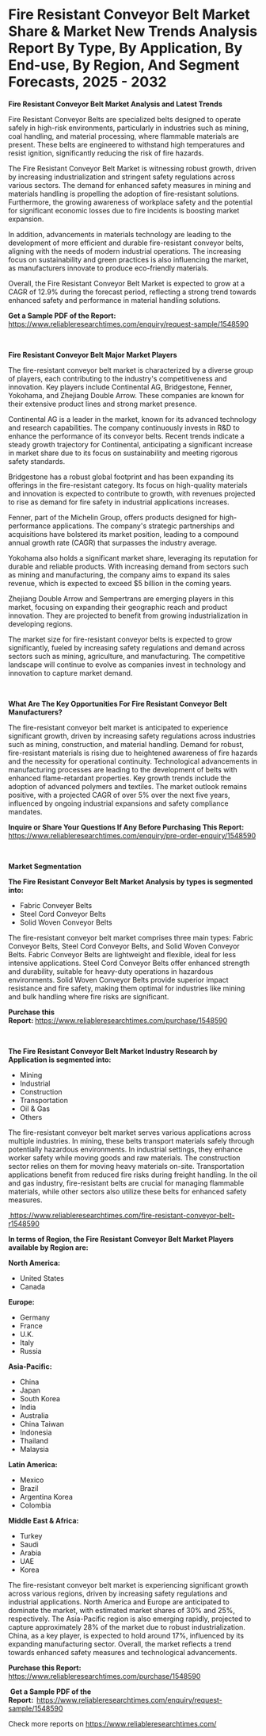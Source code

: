 <p><h1>Fire Resistant Conveyor Belt Market Share & Market New Trends Analysis Report By Type, By Application, By End-use, By Region, And Segment Forecasts, 2025 - 2032</h1></p><p><strong>Fire Resistant Conveyor Belt Market Analysis and Latest Trends</strong></p>
<p><p>Fire Resistant Conveyor Belts are specialized belts designed to operate safely in high-risk environments, particularly in industries such as mining, coal handling, and material processing, where flammable materials are present. These belts are engineered to withstand high temperatures and resist ignition, significantly reducing the risk of fire hazards.</p><p>The Fire Resistant Conveyor Belt Market is witnessing robust growth, driven by increasing industrialization and stringent safety regulations across various sectors. The demand for enhanced safety measures in mining and materials handling is propelling the adoption of fire-resistant solutions. Furthermore, the growing awareness of workplace safety and the potential for significant economic losses due to fire incidents is boosting market expansion.</p><p>In addition, advancements in materials technology are leading to the development of more efficient and durable fire-resistant conveyor belts, aligning with the needs of modern industrial operations. The increasing focus on sustainability and green practices is also influencing the market, as manufacturers innovate to produce eco-friendly materials. </p><p>Overall, the Fire Resistant Conveyor Belt Market is expected to grow at a CAGR of 12.9% during the forecast period, reflecting a strong trend towards enhanced safety and performance in material handling solutions.</p></p>
<p><strong>Get a Sample PDF of the Report:&nbsp;</strong> <a href="https://www.reliableresearchtimes.com/enquiry/request-sample/1548590?utm_campaign=2284&utm_medium=2&utm_source=Github&utm_content=ia&utm_term=20022025&utm_id=fire-resistant-conveyor-belt">https://www.reliableresearchtimes.com/enquiry/request-sample/1548590</a></p>
<p>&nbsp;</p>
<p><strong>Fire Resistant Conveyor Belt Major Market Players</strong></p>
<p><p>The fire-resistant conveyor belt market is characterized by a diverse group of players, each contributing to the industry's competitiveness and innovation. Key players include Continental AG, Bridgestone, Fenner, Yokohama, and Zhejiang Double Arrow. These companies are known for their extensive product lines and strong market presence.</p><p>Continental AG is a leader in the market, known for its advanced technology and research capabilities. The company continuously invests in R&D to enhance the performance of its conveyor belts. Recent trends indicate a steady growth trajectory for Continental, anticipating a significant increase in market share due to its focus on sustainability and meeting rigorous safety standards.</p><p>Bridgestone has a robust global footprint and has been expanding its offerings in the fire-resistant category. Its focus on high-quality materials and innovation is expected to contribute to growth, with revenues projected to rise as demand for fire safety in industrial applications increases.</p><p>Fenner, part of the Michelin Group, offers products designed for high-performance applications. The company's strategic partnerships and acquisitions have bolstered its market position, leading to a compound annual growth rate (CAGR) that surpasses the industry average.</p><p>Yokohama also holds a significant market share, leveraging its reputation for durable and reliable products. With increasing demand from sectors such as mining and manufacturing, the company aims to expand its sales revenue, which is expected to exceed $5 billion in the coming years.</p><p>Zhejiang Double Arrow and Sempertrans are emerging players in this market, focusing on expanding their geographic reach and product innovation. They are projected to benefit from growing industrialization in developing regions.</p><p>The market size for fire-resistant conveyor belts is expected to grow significantly, fueled by increasing safety regulations and demand across sectors such as mining, agriculture, and manufacturing. The competitive landscape will continue to evolve as companies invest in technology and innovation to capture market demand.</p></p>
<p>&nbsp;</p>
<p><strong>What Are The Key Opportunities For Fire Resistant Conveyor Belt Manufacturers?</strong></p>
<p><p>The fire-resistant conveyor belt market is anticipated to experience significant growth, driven by increasing safety regulations across industries such as mining, construction, and material handling. Demand for robust, fire-resistant materials is rising due to heightened awareness of fire hazards and the necessity for operational continuity. Technological advancements in manufacturing processes are leading to the development of belts with enhanced flame-retardant properties. Key growth trends include the adoption of advanced polymers and textiles. The market outlook remains positive, with a projected CAGR of over 5% over the next five years, influenced by ongoing industrial expansions and safety compliance mandates.</p></p>
<p><strong>Inquire or Share Your Questions If Any Before Purchasing This Report:</strong> <a href="https://www.reliableresearchtimes.com/enquiry/pre-order-enquiry/1548590?utm_campaign=2284&utm_medium=2&utm_source=Github&utm_content=ia&utm_term=20022025&utm_id=fire-resistant-conveyor-belt">https://www.reliableresearchtimes.com/enquiry/pre-order-enquiry/1548590</a></p>
<p>&nbsp;</p>
<p><strong>Market Segmentation</strong></p>
<p><strong>The Fire Resistant Conveyor Belt Market Analysis by types is segmented into:</strong></p>
<p><ul><li>Fabric Conveyer Belts</li><li>Steel Cord Conveyor Belts</li><li>Solid Woven Conveyor Belts</li></ul></p>
<p><p>The fire-resistant conveyor belt market comprises three main types: Fabric Conveyor Belts, Steel Cord Conveyor Belts, and Solid Woven Conveyor Belts. Fabric Conveyor Belts are lightweight and flexible, ideal for less intensive applications. Steel Cord Conveyor Belts offer enhanced strength and durability, suitable for heavy-duty operations in hazardous environments. Solid Woven Conveyor Belts provide superior impact resistance and fire safety, making them optimal for industries like mining and bulk handling where fire risks are significant.</p></p>
<p><strong>Purchase this Report:&nbsp;</strong><a href="https://www.reliableresearchtimes.com/purchase/1548590?utm_campaign=2284&utm_medium=2&utm_source=Github&utm_content=ia&utm_term=20022025&utm_id=fire-resistant-conveyor-belt">https://www.reliableresearchtimes.com/purchase/1548590</a></p>
<p>&nbsp;</p>
<p><strong>The Fire Resistant Conveyor Belt Market Industry Research by Application is segmented into:</strong></p>
<p><ul><li>Mining</li><li>Industrial</li><li>Construction</li><li>Transportation</li><li>Oil & Gas</li><li>Others</li></ul></p>
<p><p>The fire-resistant conveyor belt market serves various applications across multiple industries. In mining, these belts transport materials safely through potentially hazardous environments. In industrial settings, they enhance worker safety while moving goods and raw materials. The construction sector relies on them for moving heavy materials on-site. Transportation applications benefit from reduced fire risks during freight handling. In the oil and gas industry, fire-resistant belts are crucial for managing flammable materials, while other sectors also utilize these belts for enhanced safety measures.</p></p>
<p><a href="https://www.reliableresearchtimes.com/fire-resistant-conveyor-belt-r1548590?utm_campaign=2284&utm_medium=2&utm_source=Github&utm_content=ia&utm_term=20022025&utm_id=fire-resistant-conveyor-belt">&nbsp;https://www.reliableresearchtimes.com/fire-resistant-conveyor-belt-r1548590</a></p>
<p><strong>In terms of Region, the Fire Resistant Conveyor Belt Market Players available by Region are:</strong></p>
<p>
    <p> <strong> North America: </strong>
        <ul>
            <li>United States</li>
            <li>Canada</li>
        </ul>
        </p> 
    <p> <strong> Europe: </strong>
        <ul>
            <li>Germany</li>
            <li>France</li>
            <li>U.K.</li>
            <li>Italy</li>
            <li>Russia</li>
        </ul>
        </p> 
    <p> <strong> Asia-Pacific: </strong>
        <ul>
            <li>China</li>
            <li>Japan</li>
            <li>South Korea</li>
            <li>India</li>
            <li>Australia</li>
            <li>China Taiwan</li>
            <li>Indonesia</li>
            <li>Thailand</li>
            <li>Malaysia</li>
        </ul>
        </p> 
    <p> <strong> Latin America: </strong>
        <ul>
            <li>Mexico</li>
            <li>Brazil</li>
            <li>Argentina Korea</li>
            <li>Colombia</li>
        </ul>
        </p> 
    <p> <strong> Middle East & Africa: </strong>
        <ul>
            <li>Turkey</li>
            <li>Saudi</li>
            <li>Arabia</li>
            <li>UAE</li>
            <li>Korea</li>
        </ul>
    </p>
    </p>
<p><p>The fire-resistant conveyor belt market is experiencing significant growth across various regions, driven by increasing safety regulations and industrial applications. North America and Europe are anticipated to dominate the market, with estimated market shares of 30% and 25%, respectively. The Asia-Pacific region is also emerging rapidly, projected to capture approximately 28% of the market due to robust industrialization. China, as a key player, is expected to hold around 17%, influenced by its expanding manufacturing sector. Overall, the market reflects a trend towards enhanced safety measures and technological advancements.</p></p>
<p><strong>Purchase this Report: </strong><a href="https://www.reliableresearchtimes.com/purchase/1548590?utm_campaign=2284&utm_medium=2&utm_source=Github&utm_content=ia&utm_term=20022025&utm_id=fire-resistant-conveyor-belt">https://www.reliableresearchtimes.com/purchase/1548590</a></p>
<p>&nbsp;<strong>Get a Sample PDF of the Report:&nbsp;&nbsp;</strong><a href="https://www.reliableresearchtimes.com/enquiry/request-sample/1548590?utm_campaign=2284&utm_medium=2&utm_source=Github&utm_content=ia&utm_term=20022025&utm_id=fire-resistant-conveyor-belt">https://www.reliableresearchtimes.com/enquiry/request-sample/1548590</a></p>
<p><strong></strong></p>
<p>Check more reports on <a href="https://www.reliableresearchtimes.com/?utm_campaign=2284&utm_medium=2&utm_source=Github&utm_content=ia&utm_term=20022025&utm_id=fire-resistant-conveyor-belt">https://www.reliableresearchtimes.com/</a></p>